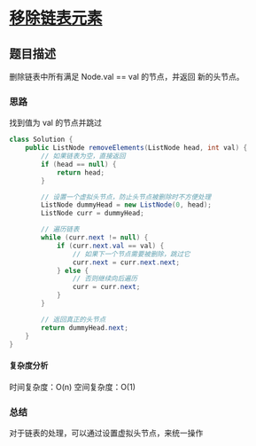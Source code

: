 # [移除链表元素](移除链表元素"[题目地址](https://leetcode.cn/problems/remove-linked-list-elements/description/)")

## 题目描述
删除链表中所有满足 Node.val == val 的节点，并返回 新的头节点。

### 思路
找到值为 val 的节点并跳过

```java
class Solution {
    public ListNode removeElements(ListNode head, int val) {
        // 如果链表为空，直接返回
        if (head == null) {
            return head;
        }

        // 设置一个虚拟头节点，防止头节点被删除时不方便处理
        ListNode dummyHead = new ListNode(0, head);
        ListNode curr = dummyHead;

        // 遍历链表
        while (curr.next != null) {
            if (curr.next.val == val) {
                // 如果下一个节点需要被删除，跳过它
                curr.next = curr.next.next;
            } else {
                // 否则继续向后遍历
                curr = curr.next;
            }
        }

        // 返回真正的头节点
        return dummyHead.next;
    }
}
```

#### 复杂度分析
时间复杂度：O(n)
空间复杂度：O(1)

### 总结
对于链表的处理，可以通过设置虚拟头节点，来统一操作